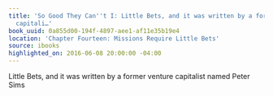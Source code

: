 ```yaml
---
title: 'So Good They Can''t I: Little Bets, and it was written by a former venture
  capitali…'
book_uuid: 0a855d00-194f-4897-aee1-af11e35b19e4
location: 'Chapter Fourteen: Missions Require Little Bets'
source: ibooks
highlighted_on: 2016-06-08 20:00:00 -04:00
---
```


Little Bets, and it was written by a former venture capitalist named Peter Sims
